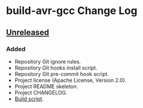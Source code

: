 # build-avr-gcc Change Log

## [Unreleased](https://github.com/apcountryman/build-avr-gcc/compare/master...develop)
### Added
- Repository Git ignore rules.
- Repository Git hooks install script.
- Repository Git pre-commit hook script.
- Project license (Apache License, Version 2.0).
- Project README skeleton.
- Project CHANGELOG.
- [Build script](https://github.com/apcountryman/build-avr-gcc/issues/1).
